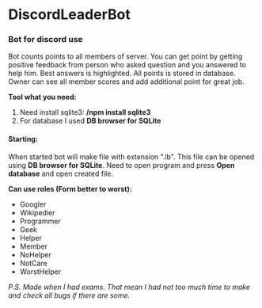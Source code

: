 # DiscordLeaderBot
### Bot for discord use
Bot counts points to all members of server. You can get point by getting positive feedback from person who asked question and you answered to help him. Best answers is highlighted. All points is stored in database. Owner can see all member scores and add additional point for great job.  
  
**Tool what you need:**
1. Need install sqlite3: **/npm install sqlite3**
2. For database I used **DB browser for SQLite**
  
#### Starting:
When started bot will make file with extension ".lb". This file can be opened using **DB browser for SQLite**. Need to open program and press **Open database** and open created file.
  
**Can use roles (Form better to worst):**

- Googler
- Wikipedier
- Programmer
- Geek
- Helper
- Member
- NoHelper
- NotCare
- WorstHelper

*P.S. Made when I had exams. That mean I had not too much time to make and check all bugs if there are some.*
